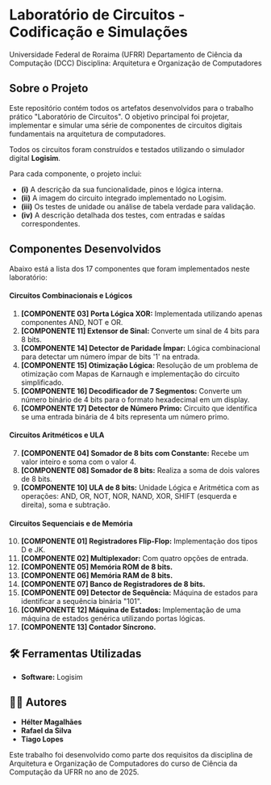 # Laboratório de Circuitos - Codificação e Simulações

Universidade Federal de Roraima (UFRR)
Departamento de Ciência da Computação (DCC)
Disciplina: Arquitetura e Organização de Computadores

##  Sobre o Projeto

Este repositório contém todos os artefatos desenvolvidos para o trabalho prático "Laboratório de Circuitos".
O objetivo principal foi projetar, implementar e simular uma série de componentes de circuitos digitais fundamentais na arquitetura de computadores.

Todos os circuitos foram construídos e testados utilizando o simulador digital **Logisim**.

Para cada componente, o projeto inclui:
- **(i)** A descrição da sua funcionalidade, pinos e lógica interna.
- **(ii)** A imagem do circuito integrado implementado no Logisim.
- **(iii)** Os testes de unidade ou análise de tabela verdade para validação.
- **(iv)** A descrição detalhada dos testes, com entradas e saídas correspondentes.

##  Componentes Desenvolvidos

Abaixo está a lista dos 17 componentes que foram implementados neste laboratório:

#### Circuitos Combinacionais e Lógicos
1.  **[COMPONENTE 03] Porta Lógica XOR:** Implementada utilizando apenas componentes AND, NOT e OR.
2.  **[COMPONENTE 11] Extensor de Sinal:** Converte um sinal de 4 bits para 8 bits.
3.  **[COMPONENTE 14] Detector de Paridade Ímpar:** Lógica combinacional para detectar um número ímpar de bits '1' na entrada.
4.  **[COMPONENTE 15] Otimização Lógica:** Resolução de um problema de otimização com Mapas de Karnaugh e implementação do circuito simplificado.
5.  **[COMPONENTE 16] Decodificador de 7 Segmentos:** Converte um número binário de 4 bits para o formato hexadecimal em um display.
6.  **[COMPONENTE 17] Detector de Número Primo:** Circuito que identifica se uma entrada binária de 4 bits representa um número primo.

#### Circuitos Aritméticos e ULA
7.  **[COMPONENTE 04] Somador de 8 bits com Constante:** Recebe um valor inteiro e soma com o valor 4.
8.  **[COMPONENTE 08] Somador de 8 bits:** Realiza a soma de dois valores de 8 bits.
9.  **[COMPONENTE 10] ULA de 8 bits:** Unidade Lógica e Aritmética com as operações: AND, OR, NOT, NOR, NAND, XOR, SHIFT (esquerda e direita), soma e subtração.

#### Circuitos Sequenciais e de Memória
10. **[COMPONENTE 01] Registradores Flip-Flop:** Implementação dos tipos D e JK.
11. **[COMPONENTE 02] Multiplexador:** Com quatro opções de entrada.
12. **[COMPONENTE 05] Memória ROM de 8 bits.**
13. **[COMPONENTE 06] Memória RAM de 8 bits.**
14. **[COMPONENTE 07] Banco de Registradores de 8 bits.**
15. **[COMPONENTE 09] Detector de Sequência:** Máquina de estados para identificar a sequência binária "101".
16. **[COMPONENTE 12] Máquina de Estados:** Implementação de uma máquina de estados genérica utilizando portas lógicas.
17. **[COMPONENTE 13] Contador Síncrono.**


## 🛠️ Ferramentas Utilizadas

* **Software:** Logisim

## 👨‍💻 Autores

* **Hélter Magalhães**
* **Rafael da Silva**
* **Tiago Lopes**


Este trabalho foi desenvolvido como parte dos requisitos da disciplina de Arquitetura e Organização de Computadores do curso de Ciência da Computação da UFRR no ano de 2025.
